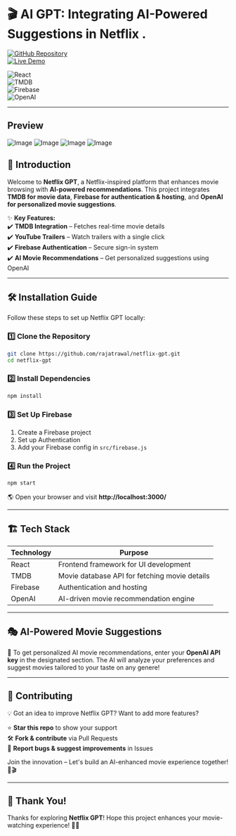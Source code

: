 # 🎬 AI GPT: Integrating AI-Powered Suggestions in Netflix .

[![GitHub Repository](https://img.shields.io/badge/GitHub%20Repo-Netflix%20GPT-green?style=for-the-badge&logo=github)](https://github.com/rajatrawal/netflix-gpt)  
[![Live Demo](https://img.shields.io/badge/Live-Demo-red?style=for-the-badge&logo=vercel)](https://netflixgpt-a347f.web.app/browse)  

![React](https://img.shields.io/badge/React-Frontend-blue?style=for-the-badge&logo=react)  
![TMDB](https://img.shields.io/badge/TMDB-Movie%20Data-blue?style=for-the-badge&logo=tmdb)  
![Firebase](https://img.shields.io/badge/Firebase-Authentication%20&%20Hosting-orange?style=for-the-badge&logo=firebase)  
![OpenAI](https://img.shields.io/badge/OpenAI-Movie%20Recommendation-black?style=for-the-badge&logo=openai)  

---
## Preview
![Image](https://github.com/user-attachments/assets/9ba4c60b-b6bd-4aa5-9bb0-d6561842cba8)
![Image](https://github.com/user-attachments/assets/d0dcf141-2fc3-4b59-9892-f2a617bb4e21)
![Image](https://github.com/user-attachments/assets/55bbae76-9f7c-4fcf-ad31-3c7a228f89b5)
![Image](https://github.com/user-attachments/assets/b6a2db5c-d0dd-4dc8-87d9-2a97a87df32c)


## 🚀 Introduction  

Welcome to **Netflix GPT**, a Netflix-inspired platform that enhances movie browsing with **AI-powered recommendations**. This project integrates **TMDB for movie data**, **Firebase for authentication & hosting**, and **OpenAI for personalized movie suggestions**.  

✨ **Key Features:**  
✔️ **TMDB Integration** – Fetches real-time movie details  
✔️ **YouTube Trailers** – Watch trailers with a single click  
✔️ **Firebase Authentication** – Secure sign-in system  
✔️ **AI Movie Recommendations** – Get personalized suggestions using OpenAI  

---

## 🛠 Installation Guide  

Follow these steps to set up Netflix GPT locally:  

### 1️⃣ Clone the Repository  

```sh
git clone https://github.com/rajatrawal/netflix-gpt.git
cd netflix-gpt
```

### 2️⃣ Install Dependencies  

```sh
npm install
```

### 3️⃣ Set Up Firebase  

1. Create a Firebase project  
2. Set up Authentication  
3. Add your Firebase config in `src/firebase.js`  

### 4️⃣ Run the Project  

```sh
npm start
```

🌎 Open your browser and visit **http://localhost:3000/**  

---

## 🏗️ Tech Stack  

| Technology  | Purpose  |
|-------------|----------|
| React       | Frontend framework for UI development  |
| TMDB        | Movie database API for fetching movie details  |
| Firebase    | Authentication and hosting  |
| OpenAI      | AI-driven movie recommendation engine  |

---

## 🎭 AI-Powered Movie Suggestions  

🚀 To get personalized AI movie recommendations, enter your **OpenAI API key** in the designated section. The AI will analyze your preferences and suggest movies tailored to your taste on any genere!  

---

## 🤝 Contributing  

💡 Got an idea to improve Netflix GPT? Want to add more features?  

⭐ **Star this repo** to show your support  
🛠️ **Fork & contribute** via Pull Requests  
🐛 **Report bugs & suggest improvements** in Issues  

Join the innovation – Let's build an AI-enhanced movie experience together! 🚀🎬  

---

## 🎉 Thank You!  

Thanks for exploring **Netflix GPT**! Hope this project enhances your movie-watching experience! 🍿✨  
